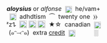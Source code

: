 <div style="text-align:center"><span style="font-size:12pt"><i><b>aloysius</b></i>&nbsp;or <i>alfonse</i>&nbsp; <img alt="" height="20" src="https://i.imgur.com/QEnRVrR.gif" style="height:auto; vertical-align:middle; width:18px" width="20" />&nbsp; he/vam+<br />
<img alt="" height="20" src="https://i.imgur.com/kzL6InH.gif" style="height:auto; vertical-align:middle; width:18px" width="20" />&nbsp; adhdtism&nbsp;&nbsp;⏜&nbsp; twenty one&nbsp;&nbsp;⧽⧽<br />
ᶻz𐰁&nbsp; <img alt="" height="27" src="https://i.postimg.cc/jSHDWkt4/Untitled512-20220917095323.png" style="font-size:12pt; height:20px; margin-top:-3px; vertical-align:middle; width:20px" width="27" />&nbsp;<img alt="" height="27" src="https://i.postimg.cc/PqZnfBHd/Untitled512-20220917093726.png" style="font-size:12pt; height:20px; margin-top:-3px; vertical-align:middle; width:20px" width="27" />&nbsp;<img alt="" height="27" src="https://i.postimg.cc/Rqrcm6LS/Untitled512-20220917100652.png" style="font-size:12pt; height:20px; margin-top:-3px; vertical-align:middle; width:20px" width="27" />&nbsp; ★☆&nbsp; canadian&nbsp;&nbsp;<img alt="" height="20" src="https://i.imgur.com/kpazamA.gif" style="height:auto; vertical-align:middle; width:18px" width="20" /><br />
(๑ᵔ⤙ᵔ๑)&nbsp;&nbsp;extra <a href="https://www.quotev.com/kleenexbox">credit</a>&nbsp; <img alt="" height="20" src="https://i.imgur.com/Oc0wOU2.gif" style="height:auto; vertical-align:middle; width:18px" width="20" />&nbsp;&nbsp;<a href="www.youtube-nocookie.com/embed/oHkuMMb2qRA"><img src="https://i.imgur.com/Qhrvq1Y.png" width="32" height="12" border="0"></a>&nbsp;&nbsp;<span style="font-family:times new roman">░</span></span></div>
